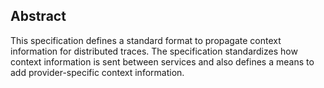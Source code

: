 ## Abstract

This specification defines a standard format to propagate context
information for distributed traces. The specification standardizes how context
information is sent between services and also defines a means to add
provider-specific context information. 







